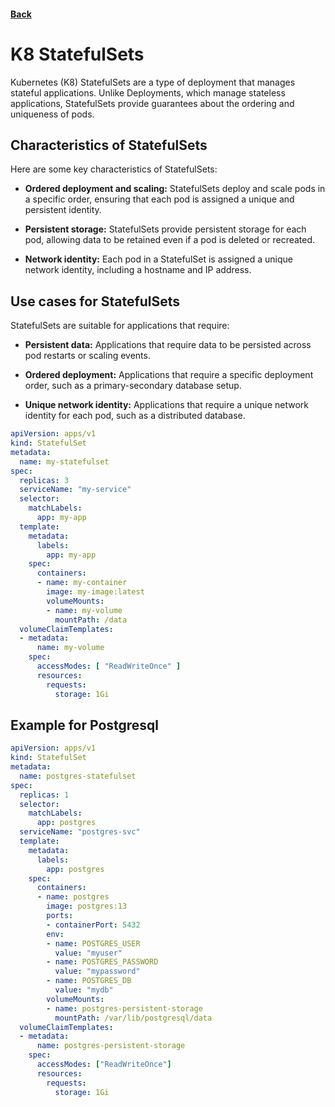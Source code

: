 #### [Back](./Kubernetes-Resources.md)

# K8 StatefulSets 

Kubernetes (K8) StatefulSets are a type of deployment that manages stateful applications. Unlike Deployments, which manage stateless applications, StatefulSets provide guarantees about the ordering and uniqueness of pods.

## Characteristics of StatefulSets

Here are some key characteristics of StatefulSets:
+ **Ordered deployment and scaling:** StatefulSets deploy and scale pods in a specific order, ensuring that each pod is assigned a unique and persistent identity.

+ **Persistent storage:** StatefulSets provide persistent storage for each pod, allowing data to be retained even if a pod is deleted or recreated.

+ **Network identity:** Each pod in a StatefulSet is assigned a unique network identity, including a hostname and IP address.

## Use cases for StatefulSets
StatefulSets are suitable for applications that require:

+ **Persistent data:** Applications that require data to be persisted across pod restarts or scaling events.

+ **Ordered deployment:** Applications that require a specific deployment order, such as a primary-secondary database setup.

+ **Unique network identity:** Applications that require a unique network identity for each pod, such as a distributed database.

```yaml
apiVersion: apps/v1
kind: StatefulSet
metadata:
  name: my-statefulset
spec:
  replicas: 3
  serviceName: "my-service"
  selector:
    matchLabels:
      app: my-app
  template:
    metadata:
      labels:
        app: my-app
    spec:
      containers:
      - name: my-container
        image: my-image:latest
        volumeMounts:
        - name: my-volume
          mountPath: /data
  volumeClaimTemplates:
  - metadata:
      name: my-volume
    spec:
      accessModes: [ "ReadWriteOnce" ]
      resources:
        requests:
          storage: 1Gi
```          

## Example for Postgresql
```yml
apiVersion: apps/v1
kind: StatefulSet
metadata:
  name: postgres-statefulset
spec:
  replicas: 1
  selector:
    matchLabels:
      app: postgres
  serviceName: "postgres-svc"
  template:
    metadata:
      labels:
        app: postgres
    spec:
      containers:
      - name: postgres
        image: postgres:13
        ports:
        - containerPort: 5432
        env:
        - name: POSTGRES_USER
          value: "myuser"
        - name: POSTGRES_PASSWORD
          value: "mypassword"
        - name: POSTGRES_DB
          value: "mydb"
        volumeMounts:
        - name: postgres-persistent-storage
          mountPath: /var/lib/postgresql/data
  volumeClaimTemplates:
  - metadata:
      name: postgres-persistent-storage
    spec:
      accessModes: ["ReadWriteOnce"]
      resources:
        requests:
          storage: 1Gi
```